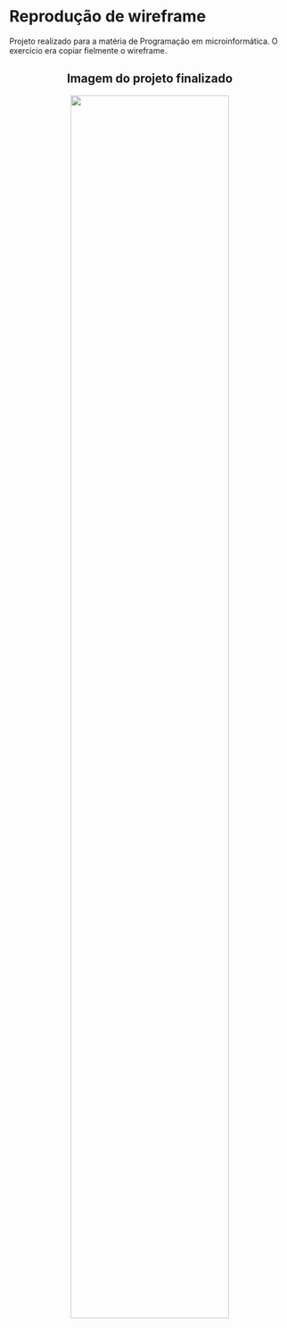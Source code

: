 
# Reprodução de wireframe
 Projeto realizado para a matéria de Programação em microinformática. O exercício era copiar fielmente o wireframe.
 <div align="center">

## Imagem do projeto finalizado
<img src="https://user-images.githubusercontent.com/72284498/185146995-d8f819e3-6b7f-4ae8-96f4-c7485b147ade.png" width=75%>


</div>

